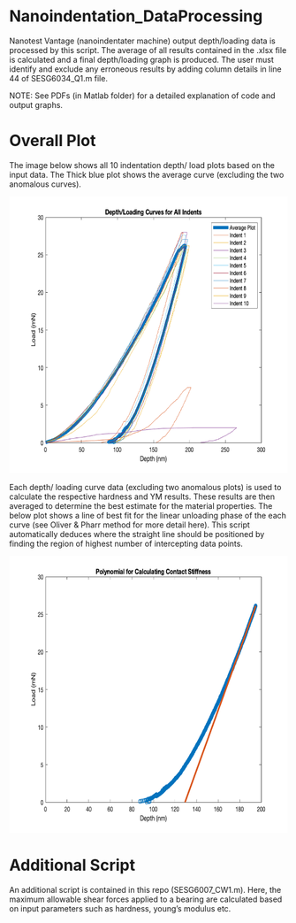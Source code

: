 # Nanoindentation_DataProcessing
Nanotest Vantage (nanoindentater machine) output depth/loading data is processed by this script. The average of all results contained in the .xlsx file is calculated and a final depth/loading graph is produced. The user must identify and exclude any erroneous results by adding column details in line 44 of SESG6034_Q1.m file.

NOTE: See PDFs (in Matlab folder) for a detailed explanation of code and output graphs.

# Overall Plot
The image below shows all 10 indentation depth/ load plots based on the input data. The Thick blue plot shows the average curve (excluding the two anomalous curves).

<img src="https://github.com/OliverHeilmann/Nanoindentation_DataProcessing/blob/master/Images/Image1.png" height=500>

Each depth/ loading curve data (excluding two anomalous plots) is used to calculate the respective hardness and YM results. These results are then averaged to determine the best estimate for the material properties. The below plot shows a line of best fit for the linear unloading phase of the each curve (see Oliver & Pharr method for more detail here). This script automatically deduces where the straight line should be positioned by finding the region of highest number of intercepting data points.

<img src="https://github.com/OliverHeilmann/Nanoindentation_DataProcessing/blob/master/Images/Image2.png" height=500>

# Additional Script
An additional script is contained in this repo (SESG6007_CW1.m). Here, the maximum allowable shear forces applied to a bearing are calculated based on input parameters such as hardness, young’s modulus etc.

